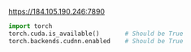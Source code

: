 https://184.105.190.246:7890 

```python
import torch
torch.cuda.is_available()       # Should be True
torch.backends.cudnn.enabled    # Should be True
```
